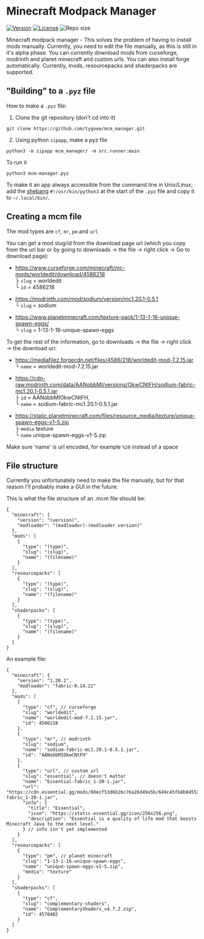 # Minecraft Modpack Manager

[![Version](https://img.shields.io/github/v/release/tygoee/mcm-manager?display_name=tag)](https://github.com/tygoee/mcm-manager/releases/latest)
[![License](https://img.shields.io/github/license/tygoee/mcm-manager)](https://www.gnu.org/licenses/gpl-3.0.en.html)
![Repo size](https://img.shields.io/github/repo-size/tygoee/mcm-manager?logo=github)

Minecraft modpack manager - This solves the problem of having to install mods manually. Currently, you need to edit the file manually, as this is still in it's alpha phase. You can currently download mods from curseforge, modrinth and planet minecraft and custom urls. You can also install forge automatically. Currently, mods, resourcepacks and shaderpacks are supported.

## "Building" to a `.pyz` file

How to make a `.pyz` file:

1. Clone the git repository (don't cd into it)

```shell
git clone https://github.com/tygoee/mcm_manager.git
```

2. Using python `zipapp`, make a pyz file

```shell
python3 -m zipapp mcm_manager/ -m src.runner:main
```

To run it

```shell
python3 mcm-manager.pyz
```

To make it an app always accessible from the command line in Unix/Linux, add the [shebang](<https://en.wikipedia.org/wiki/Shebang_(Unix)>) `#!/usr/bin/python3` at the start of the `.pyz` file and copy it to `~/.local/bin/`.

## Creating a mcm file

The mod types are `cf`, `mr`, `pm` and `url`

You can get a mod slug/id from the download page url (which you copy from the url bar or by going to downloads → the file → right click → Go to download page):

- https://www.curseforge.com/minecraft/mc-mods/worldedit/download/4586218  
  ├ `slug` = worldedit  
  └ `id` = 4586218

- https://modrinth.com/mod/sodium/version/mc1.20.1-0.5.1  
  └ `slug` = sodium
- https://www.planetminecraft.com/texture-pack/1-13-1-16-unique-spawn-eggs/  
  └ `slug` = 1-13-1-16-unique-spawn-eggs

To get the rest of the information, go to downloads → the file → right click → the download url:

- https://mediafilez.forgecdn.net/files/4586/218/worldedit-mod-7.2.15.jar  
  └ `name` = worldedit-mod-7.2.15.jar
- https://cdn-raw.modrinth.com/data/AANobbMI/versions/OkwCNtFH/sodium-fabric-mc1.20.1-0.5.1.jar  
  ├ `id` = AANobbMIOkwCNtFH,  
  └ `name` = sodium-fabric-mc1.20.1-0.5.1.jar

- https://static.planetminecraft.com/files/resource_media/texture/unique-spawn-eggs-v1-5.zip  
  ├ `media` texture  
  └ `name` unique-spawn-eggs-v1-5.zip

Make sure 'name' is url encoded, for example `%20` instead of a space

## File structure

Currently you unfortunately need to make the file manually, but for that reason I'll probably make a GUI in the future.

This is what the file structure of an .mcm file should be:

```jsonc
{
  "minecraft": {
    "version": "(version)",
    "modloader": "(modloader)-(modloader version)"
  },
  "mods": [
    {
      "type": "(type)",
      "slug": "(slug)",
      "name": "(filename)"
    }
  ],
  "resourcepacks": [
    {
      "type": "(type)",
      "slug": "(slug)",
      "name": "(filename)"
    }
  ],
  "shaderpacks": [
    {
      "type": "(type)",
      "slug": "(slug)",
      "name": "(filename)"
    }
  ]
}
```

An example file:

```jsonc
{
  "minecraft": {
    "version": "1.20.1",
    "modloader": "fabric-0.14.22"
  },
  "mods": [
    {
      "type": "cf", // curseforge
      "slug": "worldedit",
      "name": "worldedit-mod-7.2.15.jar",
      "id": 4586218
    },
    {
      "type": "mr", // modrinth
      "slug": "sodium",
      "name": "sodium-fabric-mc1.20.1-0.5.1.jar",
      "id": "AANobbMIOkwCNtFH"
    },
    {
      "type": "url", // custom url
      "slug": "essential", // doesn't matter
      "name": "Essential-fabric_1-20-1.jar",
      "url": "https://cdn.essential.gg/mods/60ecf53d6b26c76a26d49e5b/649c45fb8b045520b2c1c8b2/Essential-fabric_1-20-1.jar",
      "info": {
        "title": "Essential",
        "icon": "https://static.essential.gg/icon/256x256.png",
        "description": "Essential is a quality of life mod that boosts Minecraft Java to the next level."
      } // info isn't yet implemented
    }
  ],
  "resourcepacks": [
    {
      "type": "pm", // planet minecraft
      "slug": "1-13-1-16-unique-spawn-eggs",
      "name": "unique-spawn-eggs-v1-5.zip",
      "media": "texture"
    }
  ],
  "shaderpacks": [
    {
      "type": "cf",
      "slug": "complementary-shaders",
      "name": "ComplementaryShaders_v4.7.2.zip",
      "id": 4570482
    }
  ]
}
```
